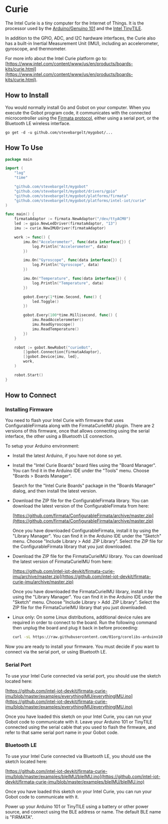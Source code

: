 # Curie

The Intel Curie is a tiny computer for the Internet of Things. It is the processor used by the [Arduino/Genuino 101](https://www.arduino.cc/en/Main/ArduinoBoard101) and the [Intel TinyTILE](https://software.intel.com/en-us/node/675623).

In addition to the GPIO, ADC, and I2C hardware interfaces, the Curie also has a built-in Inertial Measurement Unit (IMU), including an accelerometer, gyroscope, and thermometer.

For more info about the Intel Curie platform go to: [https://www.intel.com/content/www/us/en/products/boards-kits/curie.html](https://www.intel.com/content/www/us/en/products/boards-kits/curie.html).

## How to Install

You would normally install Go and Gobot on your computer. When you execute the Gobot program code, it communicates with the connected microcontroller using the [Firmata protocol](https://github.com/firmata/protocol), either using a serial port, or the Bluetooth LE wireless interface.

```
go get -d -u github.com/stevebargelt/mygobot/...
```

## How To Use

```go
package main

import (
	"log"
	"time"

	"github.com/stevebargelt/mygobot"
	"github.com/stevebargelt/mygobot/drivers/gpio"
	"github.com/stevebargelt/mygobot/platforms/firmata"
	"github.com/stevebargelt/mygobot/platforms/intel-iot/curie"
)

func main() {
	firmataAdaptor := firmata.NewAdaptor("/dev/ttyACM0")
	led := gpio.NewLedDriver(firmataAdaptor, "13")
	imu := curie.NewIMUDriver(firmataAdaptor)

	work := func() {
		imu.On("Accelerometer", func(data interface{}) {
			log.Println("Accelerometer", data)
		})

		imu.On("Gyroscope", func(data interface{}) {
			log.Println("Gyroscope", data)
		})

		imu.On("Temperature", func(data interface{}) {
			log.Println("Temperature", data)
		})

		gobot.Every(1*time.Second, func() {
			led.Toggle()
		})

		gobot.Every(100*time.Millisecond, func() {
			imu.ReadAccelerometer()
			imu.ReadGyroscope()
			imu.ReadTemperature()
		})
	}

	robot := gobot.NewRobot("curieBot",
		[]gobot.Connection{firmataAdaptor},
		[]gobot.Device{imu, led},
		work,
	)

	robot.Start()
}
```

## How to Connect

### Installing Firmware

You need to flash your Intel Curie with firmware that uses ConfigurableFirmata along with the FirmataCurieIMU plugin. There are 2 versions of this firmware, once that allows connecting using the serial interface, the other using a Bluetooth LE connection.

To setup your Arduino environment:

- Install the latest Arduino, if you have not done so yet.
- Install the "Intel Curie Boards" board files using the "Board Manager". You can find it in the Arduino IDE under the "Tools" menu. Choose "Boards > Boards Manager".

  Search for the "Intel Curie Boards" package in the "Boards Manager" dialog, and then install the latest version.

- Download the ZIP file for the ConfigurableFirmata library. You can download the latest version of the ConfigurableFirmata from here:

  [https://github.com/firmata/ConfigurableFirmata/archive/master.zip](https://github.com/firmata/ConfigurableFirmata/archive/master.zip)

  Once you have downloaded ConfigurableFirmata, install it by using the "Library Manager". You can find it in the Arduino IDE under the "Sketch" menu. Choose "Include Library > Add .ZIP Library". Select the ZIP file for the ConfigurableFirmata library that you just downloaded.

- Download the ZIP file for the FirmataCurieIMU library. You can download the latest version of FirmataCurieIMU from here:

  [https://github.com/intel-iot-devkit/firmata-curie-imu/archive/master.zip](https://github.com/intel-iot-devkit/firmata-curie-imu/archive/master.zip)

  Once you have downloaded the FirmataCurieIMU library, install it by using the "Library Manager". You can find it in the Arduino IDE under the "Sketch" menu. Choose "Include Library > Add .ZIP Library". Select the ZIP file for the FirmataCurieIMU library that you just downloaded.

- Linux only: On some Linux distributions, additional device rules are required in order to connect to the board. Run the following command then unplug the board and plug it back in before proceeding:

  ```sh
  curl -sL https://raw.githubusercontent.com/01org/corelibs-arduino101/master/scripts/create_dfu_udev_rule | sudo -E bash -
  ```

Now you are ready to install your firmware. You must decide if you want to connect via the serial port, or using Bluetooth LE.

### Serial Port

To use your Intel Curie connected via serial port, you should use the sketch located here:

[https://github.com/intel-iot-devkit/firmata-curie-imu/blob/master/examples/everythingIMU/everythingIMU.ino](https://github.com/intel-iot-devkit/firmata-curie-imu/blob/master/examples/everythingIMU/everythingIMU.ino)

Once you have loaded this sketch on your Intel Curie, you can run your Gobot code to communicate with it. Leave your Arduino 101 or TinyTILE connected using the serial cable that you used to flash the firmware, and refer to that same serial port name in your Gobot code.

### Bluetooth LE

To use your Intel Curie connected via Bluetooth LE, you should use the sketch located here:

[https://github.com/intel-iot-devkit/firmata-curie-imu/blob/master/examples/bleIMU/bleIMU.ino](https://github.com/intel-iot-devkit/firmata-curie-imu/blob/master/examples/bleIMU/bleIMU.ino)

Once you have loaded this sketch on your Intel Curie, you can run your Gobot code to communicate with it.

Power up your Arduino 101 or TinyTILE using a battery or other power source, and connect using the BLE address or name. The default BLE name is "FIRMATA".
